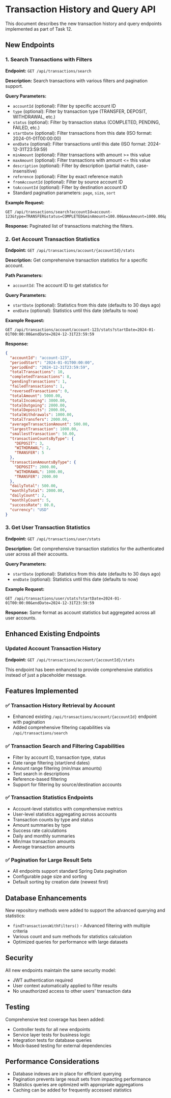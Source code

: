 # Transaction History and Query API

This document describes the new transaction history and query endpoints implemented as part of Task 12.

## New Endpoints

### 1. Search Transactions with Filters

**Endpoint:** `GET /api/transactions/search`

**Description:** Search transactions with various filters and pagination support.

**Query Parameters:**
- `accountId` (optional): Filter by specific account ID
- `type` (optional): Filter by transaction type (TRANSFER, DEPOSIT, WITHDRAWAL, etc.)
- `status` (optional): Filter by transaction status (COMPLETED, PENDING, FAILED, etc.)
- `startDate` (optional): Filter transactions from this date (ISO format: 2024-01-01T00:00:00)
- `endDate` (optional): Filter transactions until this date (ISO format: 2024-12-31T23:59:59)
- `minAmount` (optional): Filter transactions with amount >= this value
- `maxAmount` (optional): Filter transactions with amount <= this value
- `description` (optional): Filter by description (partial match, case-insensitive)
- `reference` (optional): Filter by exact reference match
- `fromAccountId` (optional): Filter by source account ID
- `toAccountId` (optional): Filter by destination account ID
- Standard pagination parameters: `page`, `size`, `sort`

**Example Request:**
```
GET /api/transactions/search?accountId=account-123&type=TRANSFER&status=COMPLETED&minAmount=100.00&maxAmount=1000.00&page=0&size=20&sort=createdAt,desc
```

**Response:** Paginated list of transactions matching the filters.

### 2. Get Account Transaction Statistics

**Endpoint:** `GET /api/transactions/account/{accountId}/stats`

**Description:** Get comprehensive transaction statistics for a specific account.

**Path Parameters:**
- `accountId`: The account ID to get statistics for

**Query Parameters:**
- `startDate` (optional): Statistics from this date (defaults to 30 days ago)
- `endDate` (optional): Statistics until this date (defaults to now)

**Example Request:**
```
GET /api/transactions/account/account-123/stats?startDate=2024-01-01T00:00:00&endDate=2024-12-31T23:59:59
```

**Response:**
```json
{
  "accountId": "account-123",
  "periodStart": "2024-01-01T00:00:00",
  "periodEnd": "2024-12-31T23:59:59",
  "totalTransactions": 10,
  "completedTransactions": 8,
  "pendingTransactions": 1,
  "failedTransactions": 1,
  "reversedTransactions": 0,
  "totalAmount": 5000.00,
  "totalIncoming": 3000.00,
  "totalOutgoing": 2000.00,
  "totalDeposits": 2000.00,
  "totalWithdrawals": 1000.00,
  "totalTransfers": 2000.00,
  "averageTransactionAmount": 500.00,
  "largestTransaction": 1000.00,
  "smallestTransaction": 50.00,
  "transactionCountsByType": {
    "DEPOSIT": 3,
    "WITHDRAWAL": 2,
    "TRANSFER": 5
  },
  "transactionAmountsByType": {
    "DEPOSIT": 2000.00,
    "WITHDRAWAL": 1000.00,
    "TRANSFER": 2000.00
  },
  "dailyTotal": 500.00,
  "monthlyTotal": 2000.00,
  "dailyCount": 2,
  "monthlyCount": 5,
  "successRate": 80.0,
  "currency": "USD"
}
```

### 3. Get User Transaction Statistics

**Endpoint:** `GET /api/transactions/user/stats`

**Description:** Get comprehensive transaction statistics for the authenticated user across all their accounts.

**Query Parameters:**
- `startDate` (optional): Statistics from this date (defaults to 30 days ago)
- `endDate` (optional): Statistics until this date (defaults to now)

**Example Request:**
```
GET /api/transactions/user/stats?startDate=2024-01-01T00:00:00&endDate=2024-12-31T23:59:59
```

**Response:** Same format as account statistics but aggregated across all user accounts.

## Enhanced Existing Endpoints

### Updated Account Transaction History

**Endpoint:** `GET /api/transactions/account/{accountId}/stats`

This endpoint has been enhanced to provide comprehensive statistics instead of just a placeholder message.

## Features Implemented

### ✅ Transaction History Retrieval by Account
- Enhanced existing `/api/transactions/account/{accountId}` endpoint with pagination
- Added comprehensive filtering capabilities via `/api/transactions/search`

### ✅ Transaction Search and Filtering Capabilities
- Filter by account ID, transaction type, status
- Date range filtering (start/end dates)
- Amount range filtering (min/max amounts)
- Text search in descriptions
- Reference-based filtering
- Support for filtering by source/destination accounts

### ✅ Transaction Statistics Endpoints
- Account-level statistics with comprehensive metrics
- User-level statistics aggregating across accounts
- Transaction counts by type and status
- Amount summaries by type
- Success rate calculations
- Daily and monthly summaries
- Min/max transaction amounts
- Average transaction amounts

### ✅ Pagination for Large Result Sets
- All endpoints support standard Spring Data pagination
- Configurable page size and sorting
- Default sorting by creation date (newest first)

## Database Enhancements

New repository methods were added to support the advanced querying and statistics:

- `findTransactionsWithFilters()` - Advanced filtering with multiple criteria
- Various count and sum methods for statistics calculation
- Optimized queries for performance with large datasets

## Security

All new endpoints maintain the same security model:
- JWT authentication required
- User context automatically applied to filter results
- No unauthorized access to other users' transaction data

## Testing

Comprehensive test coverage has been added:
- Controller tests for all new endpoints
- Service layer tests for business logic
- Integration tests for database queries
- Mock-based testing for external dependencies

## Performance Considerations

- Database indexes are in place for efficient querying
- Pagination prevents large result sets from impacting performance
- Statistics queries are optimized with appropriate aggregations
- Caching can be added for frequently accessed statistics